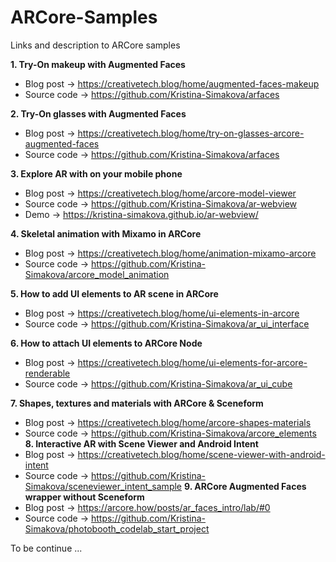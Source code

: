 # ARCore-Samples
Links and description to ARCore samples

<b> 1. Try-On makeup with Augmented Faces </b>
  * Blog post -> https://creativetech.blog/home/augmented-faces-makeup
  * Source code -> https://github.com/Kristina-Simakova/arfaces
  
<b> 2. Try-On glasses with Augmented Faces </b> <br/>
  * Blog post -> https://creativetech.blog/home/try-on-glasses-arcore-augmented-faces
  * Source code -> https://github.com/Kristina-Simakova/arfaces  
  
<b> 3. Explore AR with <model-viewer> on your mobile phone </b>
  * Blog post -> https://creativetech.blog/home/arcore-model-viewer
  * Source code -> https://github.com/Kristina-Simakova/ar-webview
  * Demo -> https://kristina-simakova.github.io/ar-webview/

<b> 4. Skeletal animation with Mixamo in ARCore </b>
  * Blog post -> https://creativetech.blog/home/animation-mixamo-arcore
  * Source code -> https://github.com/Kristina-Simakova/arcore_model_animation
  
<b> 5. How to add UI elements to AR scene in ARCore </b>
  * Blog post -> https://creativetech.blog/home/ui-elements-in-arcore
  * Source code -> https://github.com/Kristina-Simakova/ar_ui_interface
  
<b> 6. How to attach UI elements to ARCore Node </b>
  * Blog post -> https://creativetech.blog/home/ui-elements-for-arcore-renderable
  * Source code -> https://github.com/Kristina-Simakova/ar_ui_cube

<b> 7. Shapes, textures and materials with ARCore & Sceneform </b>
  * Blog post -> https://creativetech.blog/home/arcore-shapes-materials
  * Source code -> https://github.com/Kristina-Simakova/arcore_elements
<b> 8. Interactive AR with Scene Viewer and Android Intent </b>
  * Blog post -> https://creativetech.blog/home/scene-viewer-with-android-intent
  * Source code -> https://github.com/Kristina-Simakova/sceneviewer_intent_sample
<b> 9. ARCore Augmented Faces wrapper without Sceneform </b>
  * Blog post -> https://arcore.how/posts/ar_faces_intro/lab/#0
  * Source code -> https://github.com/Kristina-Simakova/photobooth_codelab_start_project
  
  To be continue ...
